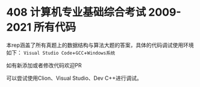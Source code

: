 # 408 计算机专业基础综合考试 2009-2021 所有代码

本rep涵盖了所有真题上的数据结构与算法大题的答案，具体的代码调试使用环境如下：
`Visual Studio Code`+`GCC`+`Windows系统`

如有新添加或者修改代码欢迎PR

可以尝试使用Clion、Visual Studio、Dev C++进行调试。
